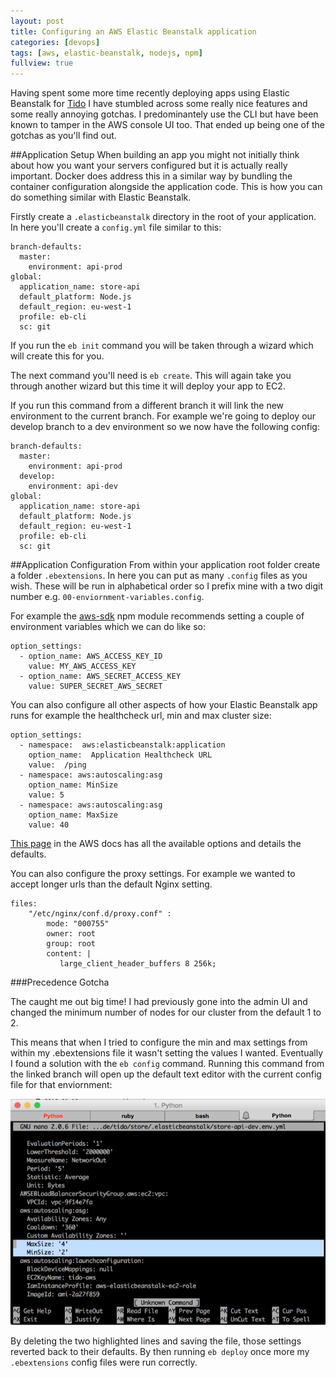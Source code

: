 ```yaml
---
layout: post
title: Configuring an AWS Elastic Beanstalk application
categories: [devops]
tags: [aws, elastic-beanstalk, nodejs, npm]
fullview: true
---
```


Having spent some more time recently deploying apps using Elastic Beanstalk for [Tido](http://www.tido-music.com) I have stumbled across some really nice features and some really annoying gotchas. I predominantely use the CLI but have been known to tamper in the AWS console UI too. That ended up being one of the gotchas as you'll find out.

##Application Setup
When building an app you might not initially think about how you want your servers configured but it is actually really important. Docker does address this in a similar way by bundling the container configuration alongside the application code. This is how you can do something similar with Elastic Beanstalk. 

Firstly create a `.elasticbeanstalk` directory in the root of your application. In here you'll create a `config.yml` file similar to this:

```
branch-defaults:
  master:
    environment: api-prod
global:
  application_name: store-api
  default_platform: Node.js
  default_region: eu-west-1
  profile: eb-cli
  sc: git
```

If you run the `eb init` command you will be taken through a wizard which will create this for you. 

The next command you'll need is `eb create`. This will again take you through another wizard but this time it will deploy your app to EC2.

If you run this command from a different branch it will link the new environment to the current branch. For example we're going to deploy our develop branch to a dev environment so we now have the following config:

```
branch-defaults:
  master:
    environment: api-prod
  develop:
    environment: api-dev
global:
  application_name: store-api
  default_platform: Node.js
  default_region: eu-west-1
  profile: eb-cli
  sc: git
```

##Application Configuration
From within your application root folder create a folder `.ebextensions`. In here you can put as many `.config` files as you wish. These will be run in alphabetical order so I prefix mine with a two digit number e.g. `00-enviornment-variables.config`.

For example the [aws-sdk](https://www.npmjs.com/package/aws-sdk) npm module recommends setting a couple of environment variables which we can do like so:

```
option_settings:
  - option_name: AWS_ACCESS_KEY_ID
    value: MY_AWS_ACCESS_KEY
  - option_name: AWS_SECRET_ACCESS_KEY
    value: SUPER_SECRET_AWS_SECRET
```

You can also configure all other aspects of how your Elastic Beanstalk app runs for example the healthcheck url, min and max cluster size:

```
option_settings:
  - namespace:  aws:elasticbeanstalk:application
    option_name:  Application Healthcheck URL
    value:  /ping
  - namespace: aws:autoscaling:asg
    option_name: MinSize
    value: 5
  - namespace: aws:autoscaling:asg
    option_name: MaxSize
    value: 40    
```

[This page](http://docs.aws.amazon.com/elasticbeanstalk/latest/dg/command-options-general.html) in the AWS docs has all the available options and details the defaults.

You can also configure the proxy settings. For example we wanted to accept longer urls than the default Nginx setting. 

```
files:
    "/etc/nginx/conf.d/proxy.conf" :
        mode: "000755"
        owner: root
        group: root
        content: |
           large_client_header_buffers 8 256k;
```

###Precedence Gotcha

The caught me out big time! I had previously gone into the admin UI and changed the minimum number of nodes for our cluster from the default 1 to 2.

This means that when I tried to configure the min and max settings from within my .ebextensions file it wasn't setting the values I wanted. Eventually I found a solution with the `eb config` command. Running this command from the linked branch will open up the default text editor with the current config file for that enviornment:

![Live editing config](/assets/img/2015-11-10/config-edit.png)

By deleting the two highlighted lines and saving the file, those settings reverted back to their defaults. By then running `eb deploy` once more my `.ebextensions` config files were run correctly.
